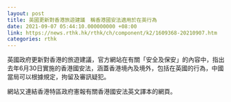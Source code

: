 ```yaml
---
layout: post
title: 英國更新對香港旅遊建議　稱香港國安法適用於在英行為
date: 2021-09-07 05:44:10.000000000 +08:00
link: https://news.rthk.hk/rthk/ch/component/k2/1609368-20210907.htm
categories: rthk
---
```


英國政府更新對香港的旅遊建議，官方網站在有關「安全及保安」的內容中，指出去年6月30日實施的香港國安法，涵蓋香港境內及境外，包括在英國的行為，中國當局可以根據規定，拘留及審訊疑犯。

網站又連結香港特區政府憲報有關香港國安法英文譯本的網頁。
